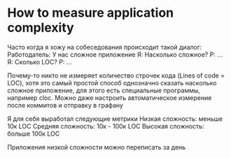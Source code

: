 # How to measure application complexity 

Часто когда я хожу на собеседования происходит такой диалог:
Работодатель: У нас сложное приложение
Я: Насколько сложное?
Р: ...
Я: Сколько LOC?
Р: ...

Почему-то никто не измеряет количество строчек кода (Lines of code = LOC), хотя это самый простой способ однозначно сказать насколько сложное приложение, для этого есть специальные программы, например cloc. Можно даже настроить автоматическое измерение после коммитов и отправку в графану

Я для себя выработал следующие метрики
Низкая сложность: меньше 10к LOC
Средняя сложность: 10к - 100к LOC
Высокая сложность: больше 100к LOC

Приложения низкой сложности можно переписать за день
